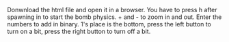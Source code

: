 Donwnload the html file and open it in a browser. You have to press h after spawning in to start the bomb physics. + and - to zoom in and out. Enter the numbers to add in binary. 1's place is the bottom, press the left button to turn on a bit, press the right button to turn off a bit.
